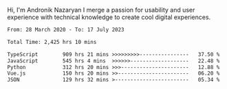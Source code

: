 Hi, I'm Andronik Nazaryan
I merge a passion for usability and user experience with technical knowledge to create cool digital experiences.


<!--START_SECTION:waka-->

```txt
From: 28 March 2020 - To: 17 July 2023

Total Time: 2,425 hrs 10 mins

TypeScript        909 hrs 21 mins >>>>>>>>>----------------   37.50 %
JavaScript        545 hrs 4 mins  >>>>>>-------------------   22.48 %
Python            312 hrs 20 mins >>>----------------------   12.88 %
Vue.js            150 hrs 20 mins >>-----------------------   06.20 %
JSON              129 hrs 32 mins >------------------------   05.34 %
```

<!--END_SECTION:waka-->
